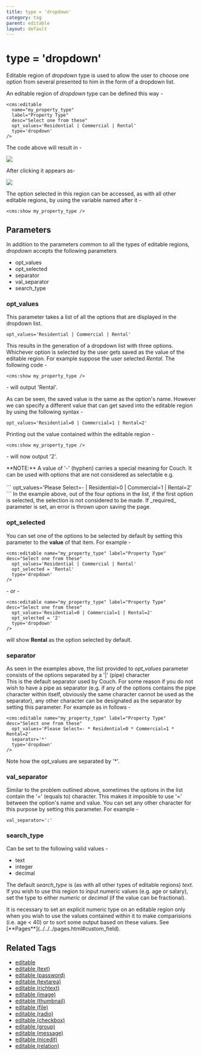 ```yaml
---
title: type = 'dropdown'
category: tag
parent: editable
layout: default
---
```


# type = 'dropdown'

Editable region of _dropdown_ type is used to allow the user to choose one option from several presented to him in the form of a dropdown list.

An editable region of _dropdown_ type can be defined this way -

```
<cms:editable
  name="my_property_type"
  label="Property Type"
  desc="Select one from these"
  opt_values='Residential | Commercial | Rental'
  type='dropdown'
/>
```

The code above will result in -

![](../../../../assets/img/contents/editable-dropdown-1.gif)

After clicking it appears as-

![](../../../../assets/img/contents/editable-dropdown-2.gif)

The option selected in this region can be accessed, as with all other editable regions, by using the variable named after it -

```
<cms:show my_property_type />
```

## Parameters

In addition to the parameters common to all the types of editable regions, _dropdown_ accepts the following parameters

*   opt\_values
*   opt\_selected
*   separator
*   val\_separator
*   search\_type

### opt_values

This parameter takes a list of all the options that are displayed in the dropdown list.

```
opt_values='Residential | Commercial | Rental'
```

This results in the generation of a dropdown list with three options.<br/>
Whichever option is selected by the user gets saved as the value of the editable region. For example suppose the user selected _Rental_. The following code -

```
<cms:show my_property_type />
```

\- will output 'Rental'.

As can be seen, the saved value is the same as the option's name. However we can specify a different value that can get saved into the editable region by using the following syntax -

```
opt_values='Residential=0 | Commercial=1 | Rental=2'
```

Printing out the value contained within the editable region -

```
<cms:show my_property_type />
```

\- will now output '2'.

<p class="notice">
    **NOTE:** A value of '-' (hyphen) carries a special meaning for Couch. It can be used with options that are not considered as selectable e.g.<br/>
    <br/>
    ```
opt_values='Please Select=- | Residential=0 | Commercial=1 | Rental=2'
    ```
    In the example above, out of the four options in the list, if the first option is selected, the selection is not considered to be made. If _required_ parameter is set, an error is thrown upon saving the page.
</p>

### opt_selected

You can set one of the options to be selected by default by setting this parameter to the **value** of that item. For example -

```
<cms:editable name="my_property_type" label="Property Type" desc="Select one from these"
  opt_values='Residential | Commercial | Rental'
  opt_selected = 'Rental'
  type='dropdown'
/>
```

\- or -

```
<cms:editable name="my_property_type" label="Property Type" desc="Select one from these"
  opt_values='Residential=0 | Commercial=1 | Rental=2'
  opt_selected = '2'
  type='dropdown'
/>
```

will show **Rental** as the option selected by default.

### separator

As seen in the examples above, the list provided to *opt\_values* parameter consists of the options separated by a '|' (pipe) character<br/>
This is the default separator used by Couch. For some reason if you do not wish to have a pipe as separator (e.g. if any of the options contains the pipe character within itself, obviously the same character cannot be used as the separator), any other character can be designated as the separator by setting this parameter. For example as in follows -

```
<cms:editable name="my_property_type" label="Property Type" desc="Select one from these"
  opt_values='Please Select=- * Residential=0 * Commercial=1 * Rental=2'
  separator='*'
  type='dropdown'
/>
```

Note how the opt\_values are separated by '\*'.

### val_separator

Similar to the problem outlined above, sometimes the options in the list contain the '=' (equals to) character. This makes it imposible to use '=' between the option's name and value. You can set any other character for this purpose by setting this parameter. For example -

```
val_separator=':'
```

### search_type

Can be set to the following valid values -

*   text
*   integer
*   decimal

The default *search\_type* is (as with all other types of editable regions) _text_.<br/>
If you wish to use this region to input numeric values (e.g. age or salary), set the type to either _numeric_ or _decimal_ (if the value can be fractional).

<p class="notice">It is necessary to set an explicit numeric type on an editable region only when you wish to use the values contained within it to make comparisions (i.e. age &lt; 40) or to sort some output based on these values. See [**Pages**](../../../pages.html#custom_field).</p>

## Related Tags

*   [editable](../../../editable.html)
*   [editable (text)](../../text.html)
*   [editable (password)](../../password.html)
*   [editable (textarea)](../../textarea.html)
*   [editable (richtext)](../../richtext.html)
*   [editable (image)](../../image.html)
*   [editable (thumbnail)](../../thumbnail.html)
*   [editable (file)](../../file.html)
*   [editable (radio)](../../radio.html)
*   [editable (checkbox)](../../checkbox.html)
*   [editable (group)](../../group.html)
*   [editable (message)](../../message.html)
*   [editable (nicedit)](../../nicedit.html)
*   [editable (relation)](../../relation.html)

